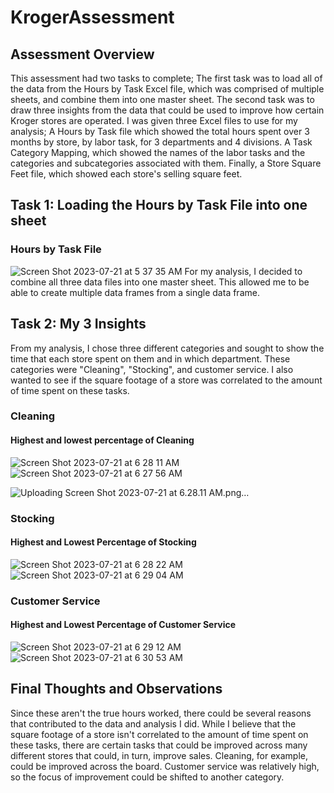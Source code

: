 
# KrogerAssessment
## Assessment Overview
This assessment had two tasks to complete; The first task was to load all of the data from the Hours by Task Excel file, which was comprised of multiple sheets, and combine them into one master sheet. The second task was to draw three insights from the data that could be used to improve how certain Kroger stores are operated. I was given three Excel files to use for my analysis; A Hours by Task file which showed the total hours spent over 3 months by store, by labor task, for 3 departments and 4 divisions. A Task Category Mapping, which showed the names of the labor tasks and the categories and subcategories associated with them. Finally, a Store Square Feet file, which showed each store's selling square feet. 


## Task 1: Loading the Hours by Task File into one sheet
### Hours by Task File
![Screen Shot 2023-07-21 at 5 37 35 AM](https://github.com/khenson1/KrogerAssessment/assets/86619648/0208648a-256e-4e10-b77a-3e0f85807c46)
For my analysis, I decided to combine all three data files into one master sheet. This allowed me to be able to create multiple data frames from a single data frame.

## Task 2: My 3 Insights
From my analysis, I chose three different categories and sought to show the time that each store spent on them and in which department. These categories were "Cleaning", "Stocking", and customer service. I also wanted to see if the square footage of a store was correlated to the amount of time spent on these tasks. 

### Cleaning
#### Highest and lowest percentage of Cleaning
![Screen Shot 2023-07-21 at 6 28 11 AM](https://github.com/khenson1/KrogerAssessment/assets/86619648/7b052568-6690-4874-810c-6334be72263d)
![Screen Shot 2023-07-21 at 6 27 56 AM](https://github.com/khenson1/KrogerAssessment/assets/86619648/b6596a21-7db5-4370-8bf4-d5ceef53ed55)



![Uploading Screen Shot 2023-07-21 at 6.28.11 AM.png…]()
### Stocking
#### Highest and Lowest Percentage of Stocking
![Screen Shot 2023-07-21 at 6 28 22 AM](https://github.com/khenson1/KrogerAssessment/assets/86619648/00d93d50-c6ca-4634-943b-705620565f78)
![Screen Shot 2023-07-21 at 6 29 04 AM](https://github.com/khenson1/KrogerAssessment/assets/86619648/19f0a2d3-f1d3-4be5-9781-08750e37eac2)



### Customer Service
#### Highest and Lowest Percentage of Customer Service
![Screen Shot 2023-07-21 at 6 29 12 AM](https://github.com/khenson1/KrogerAssessment/assets/86619648/1411ac2f-3ebc-4500-bd85-f88390e5d854)
![Screen Shot 2023-07-21 at 6 30 53 AM](https://github.com/khenson1/KrogerAssessment/assets/86619648/a779dd8f-9328-409a-85b6-1dfd729e28a9)





## Final Thoughts and Observations
Since these aren't the true hours worked, there could be several reasons that contributed to the data and analysis I did. While I believe that the square footage of a store isn't correlated to the amount of time spent on these tasks, there are certain tasks that could be improved across many different stores that could, in turn, improve sales. Cleaning, for example, could be improved across the board. Customer service was relatively high, so the focus of improvement could be shifted to another category. 


